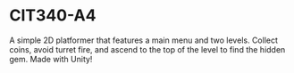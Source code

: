 # CIT340-A4
 
A simple 2D platformer that features a main menu and two levels. Collect coins, avoid turret fire, and ascend to the top of the level to find the hidden gem. Made with Unity!
